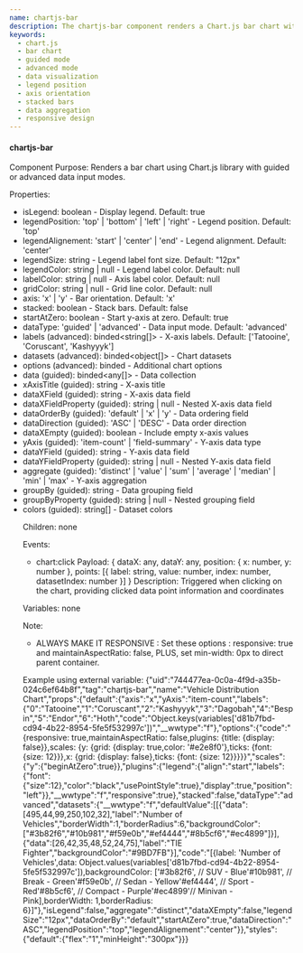 ```yaml
---
name: chartjs-bar
description: The chartjs-bar component renders a Chart.js bar chart with guided and advanced data input modes, supporting legend display, axis orientation, data stacking, and styling properties.
keywords:
  - chart.js
  - bar chart
  - guided mode
  - advanced mode
  - data visualization
  - legend position
  - axis orientation
  - stacked bars
  - data aggregation
  - responsive design
---
```


#### chartjs-bar

Component Purpose: Renders a bar chart using Chart.js library with guided or advanced data input modes.

Properties:
- isLegend: boolean - Display legend. Default: true
- legendPosition: 'top' | 'bottom' | 'left' | 'right' - Legend position. Default: 'top'
- legendAlignement: 'start' | 'center' | 'end' - Legend alignment. Default: 'center'
- legendSize: string - Legend label font size. Default: "12px"
- legendColor: string | null - Legend label color. Default: null
- labelColor: string | null - Axis label color. Default: null
- gridColor: string | null - Grid line color. Default: null
- axis: 'x' | 'y' - Bar orientation. Default: 'x'
- stacked: boolean - Stack bars. Default: false
- startAtZero: boolean - Start y-axis at zero. Default: true
- dataType: 'guided' | 'advanced' - Data input mode. Default: 'advanced'
- labels (advanced): binded<string[]> - X-axis labels. Default: ['Tatooine', 'Coruscant', 'Kashyyyk']
- datasets (advanced): binded<object[]> - Chart datasets
- options (advanced): binded<object> - Additional chart options
- data (guided): binded<any[]> - Data collection
- xAxisTitle (guided): string - X-axis title
- dataXField (guided): string - X-axis data field
- dataXFieldProperty (guided): string | null - Nested X-axis data field
- dataOrderBy (guided): 'default' | 'x' | 'y' - Data ordering field
- dataDirection (guided): 'ASC' | 'DESC' - Data order direction
- dataXEmpty (guided): boolean - Include empty x-axis values
- yAxis (guided): 'item-count' | 'field-summary' - Y-axis data type
- dataYField (guided): string - Y-axis data field
- dataYFieldProperty (guided): string | null - Nested Y-axis data field
- aggregate (guided): 'distinct' | 'value' | 'sum' | 'average' | 'median' | 'min' | 'max' - Y-axis aggregation
- groupBy (guided): string - Data grouping field
- groupByProperty (guided): string | null - Nested grouping field
- colors (guided): string[] - Dataset colors

Children: none

Events:
- chart:click
  Payload: { dataX: any, dataY: any, position: { x: number, y: number }, points: [{ label: string, value: number, index: number, datasetIndex: number }] }
  Description: Triggered when clicking on the chart, providing clicked data point information and coordinates

Variables: none

Note: 
- ALWAYS MAKE IT RESPONSIVE : Set these options : responsive: true and maintainAspectRatio: false, PLUS, set min-width: 0px to direct parent container.

Example using external variable:
{"uid":"744477ea-0c0a-4f9d-a35b-024c6ef64b8f","tag":"chartjs-bar","name":"Vehicle Distribution Chart","props":{"default":{"axis":"x","yAxis":"item-count","labels":{"0":"Tatooine","1":"Coruscant","2":"Kashyyyk","3":"Dagobah","4":"Bespin","5":"Endor","6":"Hoth","code":"Object.keys(variables['d81b7fbd-cd94-4b22-8954-5fe5f532997c'])","__wwtype":"f"},"options":{"code":"{responsive: true,maintainAspectRatio: false,plugins: {title: {display: false}},scales: {y: {grid: {display: true,color: '#e2e8f0'},ticks: {font: {size: 12}}},x: {grid: {display: false},ticks: {font: {size: 12}}}}}","scales":{"y":{"beginAtZero":true}},"plugins":{"legend":{"align":"start","labels":{"font":{"size":12},"color":"black","usePointStyle":true},"display":true,"position":"left"}},"__wwtype":"f","responsive":true},"stacked":false,"dataType":"advanced","datasets":{"__wwtype":"f","defaultValue":[[{"data":[495,44,99,250,102,32],"label":"Number of Vehicles","borderWidth":1,"borderRadius":6,"backgroundColor":["#3b82f6","#10b981","#f59e0b","#ef4444","#8b5cf6","#ec4899"]}],{"data":[26,42,35,48,52,24,75],"label":"TIE Fighter","backgroundColor":"#9BD7FB"}],"code":"[{label: 'Number of Vehicles',data: Object.values(variables['d81b7fbd-cd94-4b22-8954-5fe5f532997c']),backgroundColor: ['#3b82f6', // SUV - Blue'#10b981', // Break - Green'#f59e0b', // Sedan - Yellow'#ef4444', // Sport - Red'#8b5cf6', // Compact - Purple'#ec4899'// Minivan - Pink],borderWidth: 1,borderRadius: 6}]"},"isLegend":false,"aggregate":"distinct","dataXEmpty":false,"legendSize":"12px","dataOrderBy":"default","startAtZero":true,"dataDirection":"ASC","legendPosition":"top","legendAlignement":"center"}},"styles":{"default":{"flex":"1","minHeight":"300px"}}}